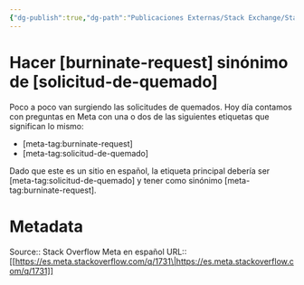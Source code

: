 ```yaml
---
{"dg-publish":true,"dg-path":"Publicaciones Externas/Stack Exchange/Stack Overflow en español/Stack Overflow en español Meta/es.meta.stackoverflow.com-1731.md","permalink":"/publicaciones-externas/stack-exchange/stack-overflow-en-espanol/stack-overflow-en-espanol-meta/es-meta-stackoverflow-com-1731/","title":"Hacer [burninate-request] sinónimo de [solicitud-de-quemado]","hide":true,"noteIcon":"\"0\"","created":"2024-04-03T12:49:10.419-06:00","updated":"2024-04-05T16:44:00.684-06:00"}
---
```


# Hacer [burninate-request] sinónimo de [solicitud-de-quemado]

Poco a poco van surgiendo las solicitudes de quemados. Hoy día contamos con preguntas en Meta con una o dos de las siguientes etiquetas que significan lo mismo:


- [meta-tag:burninate-request]
- [meta-tag:solicitud-de-quemado]

Dado que este es un sitio en español, la etiqueta principal debería ser [meta-tag:solicitud-de-quemado] y tener como sinónimo [meta-tag:burninate-request].


# Metadata
Source:: Stack Overflow Meta en español
URL:: [[https://es.meta.stackoverflow.com/q/1731\|https://es.meta.stackoverflow.com/q/1731]]

